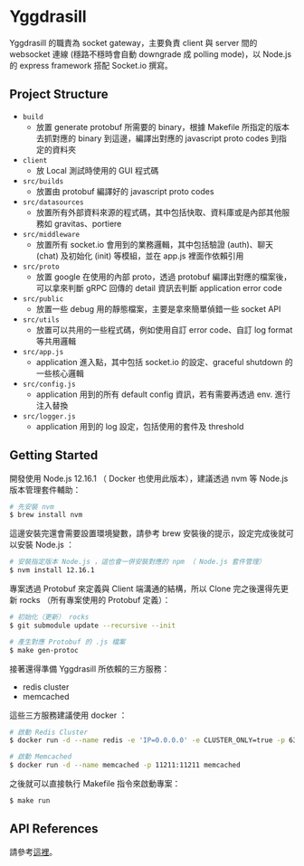 # Yggdrasill 
Yggdrasill 的職責為 socket gateway，主要負責 client 與 server 間的 websocket 連線 (穩路不穩時會自動 downgrade 成 polling mode)，以 Node.js 的 express framework 搭配 Socket.io 撰寫。

## Project Structure
- `build`
    - 放置 generate protobuf 所需要的 binary，根據 Makefile 所指定的版本去抓對應的 binary 到這邊，編譯出對應的 javascript proto codes 到指定的資料夾
- `client`
    - 放 Local 測試時使用的 GUI 程式碼
- `src/builds`
    - 放置由 protobuf 編譯好的 javascript proto codes
- `src/datasources`
    - 放置所有外部資料來源的程式碼，其中包括快取、資料庫或是內部其他服務如 gravitas、portiere 
- `src/middleware`
    - 放置所有 socket.io 會用到的業務邏輯，其中包括驗證 (auth)、聊天 (chat) 及初始化 (init) 等模組，並在 app.js 裡面作依賴引用
- `src/proto`
    - 放置 google 在使用的內部 proto，透過 protobuf 編譯出對應的檔案後，可以拿來判斷 gRPC 回傳的 detail 資訊去判斷 application error code
- `src/public`
    - 放置一些 debug 用的靜態檔案，主要是拿來簡單偵錯一些 socket API
- `src/utils`
    - 放置可以共用的一些程式碼，例如使用自訂 error code、自訂 log format 等共用邏輯
- `src/app.js`
    - application 進入點，其中包括 socket.io 的設定、graceful shutdown 的一些核心邏輯
- `src/config.js`
    - application 用到的所有 default config 資訊，若有需要再透過 env. 進行注入替換
- `src/logger.js`
    - application 用到的 log 設定，包括使用的套件及 threshold

## Getting Started
開發使用 Node.js 12.16.1 （ Docker 也使用此版本），建議透過 nvm 等 Node.js 版本管理套件輔助：

```bash
# 先安裝 nvm
$ brew install nvm
```

這邊安裝完還會需要設置環境變數，請參考 brew 安裝後的提示，設定完成後就可以安裝 Node.js ：

```bash
# 安裝指定版本 Node.js ，這也會一併安裝對應的 npm （ Node.js 套件管理）
$ nvm install 12.16.1
```

專案透過 Protobuf 來定義與 Client 端溝通的結構，所以 Clone 完之後還得先更新 rocks （所有專案使用的 Protobuf 定義）：

```bash
# 初始化（更新） rocks
$ git submodule update --recursive --init

# 產生對應 Protobuf 的 .js 檔案
$ make gen-protoc
```

接著還得準備 Yggdrasill 所依賴的三方服務：
- redis cluster
- memcached

這些三方服務建議使用 docker ：
```bash
# 啟動 Redis Cluster
$ docker run -d --name redis -e 'IP=0.0.0.0' -e CLUSTER_ONLY=true -p 6379:6379 -p 7000-7005:7000-7005 grokzen/redis-cluster:latest

# 啟動 Memcached
$ docker run -d --name memcached -p 11211:11211 memcached
```

之後就可以直接執行 Makefile 指令來啟動專案：

```bash
$ make run
```

## API References
請參考[這裡](./api-doc.md)。
